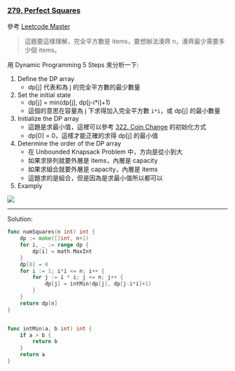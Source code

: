 ### [279. Perfect Squares]

參考 [Leetcode Master]

> 這題要這樣理解，完全平方數是 items，要想辦法湊齊 n，湊齊最少需要多少個 items。

用 Dynamic Programming 5 Steps 來分析一下:

1.  Define the DP array
    -   dp[j] 代表和為 j 的完全平方數的最少數量
2.  Set the initial state
    -   dp[j] = min(dp[j], dp[j-i*i]+1)
    -   這個的意思在容量為 j 下求得加入完全平方數 `i*i`，或 dp[j] 的最小數量
3.  Initialize the DP array
    -   這題是求最小值，這裡可以參考 [322. Coin Change] 的初始化方式
    -   dp[0] = 0，這樣才能正確的求得 dp[j] 的最小值
4.  Determine the order of the DP array
    -   在 Unbounded Knapsack Problem 中，方向是從小到大
    -   如果求排列就要外層是 items，內層是 capacity
    -   如果求組合就要外層是 capacity，內層是 items
    -   這題求的是組合，但是因為是求最小值所以都可以
5.  Examply

![](https://camo.githubusercontent.com/2955ad54702e0611f6ec080d9ce9625eeb7d071af5630540f804b1f1529a24ad/68747470733a2f2f636f64652d7468696e6b696e672d313235333835353039332e66696c652e6d7971636c6f75642e636f6d2f706963732f32303231303230323131323631373334312e6a7067)

---

Solution:
```go
func numSquares(n int) int {
	dp := make([]int, n+1)
	for i, _ := range dp {
		dp[i] = math.MaxInt
	}
	dp[0] = 0
	for i := 1; i*i <= n; i++ {
		for j := i * i; j <= n; j++ {
			dp[j] = intMin(dp[j], dp[j-i*i]+1)
		}
	}
	return dp[n]
}


func intMin(a, b int) int {
	if a > b {
		return b
	}
	return a
}
```

[279. Perfect Squares]: https://leetcode.com/problems/perfect-squares/
[Leetcode Master]: https://github.com/youngyangyang04/leetcode-master/blob/master/problems/0279.%E5%AE%8C%E5%85%A8%E5%B9%B3%E6%96%B9%E6%95%B0.md

[322. Coin Change]: ./518.Coin_Change_II.md